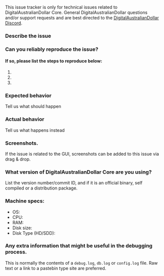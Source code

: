<!--- Remove this description and sections that do not apply -->

This issue tracker is only for technical issues related to DigitalAustralianDollar Core.
General DigitalAustralianDollar questions and/or support requests and are best directed to the [DigitalAustralianDollar Discord](https://discord.digitalaustraliandollar.org).

### Describe the issue

### Can you reliably reproduce the issue?
#### If so, please list the steps to reproduce below:
1.
2.
3.

### Expected behavior
Tell us what should happen

### Actual behavior
Tell us what happens instead

### Screenshots.
If the issue is related to the GUI, screenshots can be added to this issue via drag & drop.

### What version of DigitalAustralianDollar Core are you using?
List the version number/commit ID, and if it is an official binary, self compiled or a distribution package.

### Machine specs:
- OS:
- CPU:
- RAM:
- Disk size:
- Disk Type (HD/SDD):

### Any extra information that might be useful in the debugging process.
This is normally the contents of a `debug.log`, `db.log` or `config.log` file. Raw text or a link to a pastebin type site are preferred.
